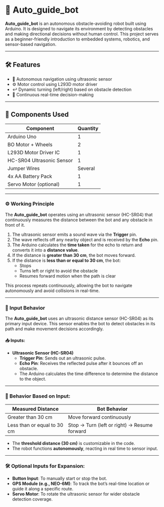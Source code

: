 # 🤖 Auto_guide_bot

**Auto_guide_bot** is an autonomous obstacle-avoiding robot built using Arduino. It is designed to navigate its environment by detecting obstacles and making directional decisions without human control. This project serves as a beginner-friendly introduction to embedded systems, robotics, and sensor-based navigation.

---

## 🛠️ Features

- 🧠 Autonomous navigation using ultrasonic sensor
- ⚙️ Motor control using L293D motor driver
- ↩️ Dynamic turning (left/right) based on obstacle detection
- 🔁 Continuous real-time decision-making

---

## 🔧 Components Used

| Component               | Quantity |
|------------------------|----------|
| Arduino Uno            | 1        |
| BO Motor + Wheels      | 2        |
| L293D Motor Driver IC  | 1        |
| HC-SR04 Ultrasonic Sensor | 1     |
| Jumper Wires           | Several  |
| 4x AA Battery Pack     | 1        |
| Servo Motor (optional) | 1        |

---

### ⚙️ Working Principle

The **Auto_guide_bot** operates using an ultrasonic sensor (HC-SR04) that continuously measures the distance between the bot and any obstacle in front of it.

1. The ultrasonic sensor emits a sound wave via the **Trigger** pin.
2. The wave reflects off any nearby object and is received by the **Echo** pin.
3. The Arduino calculates the **time taken** for the echo to return and converts it into a **distance value**.
4. If the distance is **greater than 30 cm**, the bot moves forward.
5. If the distance is **less than or equal to 30 cm**, the bot:
   - Stops
   - Turns left or right to avoid the obstacle
   - Resumes forward motion when the path is clear

This process repeats continuously, allowing the bot to navigate autonomously and avoid collisions in real-time.


---

### 🔌 Input Behavior

The **Auto_guide_bot** uses an ultrasonic distance sensor (HC-SR04) as its primary input device. This sensor enables the bot to detect obstacles in its path and make movement decisions accordingly.

#### 📥 Inputs:
- **Ultrasonic Sensor (HC-SR04)**
  - **Trigger Pin**: Sends out an ultrasonic pulse.
  - **Echo Pin**: Receives the reflected pulse after it bounces off an obstacle.
  - The Arduino calculates the time difference to determine the distance to the object.

---

### 🚦 Behavior Based on Input:

| Measured Distance           | Bot Behavior                                  |
|-----------------------------|-----------------------------------------------|
| Greater than 30 cm          | Move forward continuously                     |
| Less than or equal to 30 cm | Stop → Turn (left or right) → Resume forward |

- The **threshold distance (30 cm)** is customizable in the code.
- The robot functions **autonomously**, reacting in real time to sensor input.

---

### 🛠️ Optional Inputs for Expansion:
- **Button Input**: To manually start or stop the bot.
- **GPS Module (e.g., NEO-6M)**: To track the bot’s real-time location or guide it along a specific route.
- **Servo Motor**: To rotate the ultrasonic sensor for wider obstacle detection coverage.








